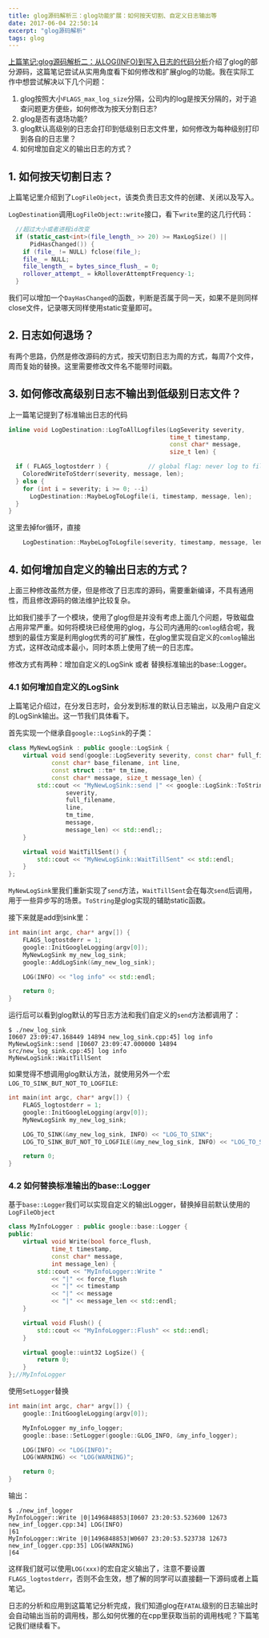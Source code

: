 ```yaml
---
title: glog源码解析三：glog功能扩展：如何按天切割、自定义日志输出等
date: 2017-06-04 22:50:14
excerpt: "glog源码解析"
tags: glog
---
```


[上篇笔记:glog源码解析二：从LOG(INFO)到写入日志的代码分析](http://izualzhy.cn/glog-source-reading-notes-whole-process)介绍了glog的部分源码，这篇笔记尝试从实用角度看下如何修改和扩展glog的功能。我在实际工作中想尝试解决以下几个问题：

1. glog按照大小`FLAGS_max_log_size`分隔，公司内的log是按天分隔的，对于追查问题更方便些，如何修改为按天分割日志?
2. glog是否有退场功能?
3. glog默认高级别的日志会打印到低级别日志文件里，如何修改为每种级别打印到各自的日志里？
4. 如何增加自定义的输出日志的方式？

<!--more-->

## 1. 如何按天切割日志？

上篇笔记里介绍到了`LogFileObject`，该类负责日志文件的创建、关闭以及写入。

`LogDestination`调用`LogFileObject::write`接口，看下`write`里的这几行代码：

```cpp
  //超过大小或者进程id改变
  if (static_cast<int>(file_length_ >> 20) >= MaxLogSize() ||
      PidHasChanged()) {
    if (file_ != NULL) fclose(file_);
    file_ = NULL;
    file_length_ = bytes_since_flush_ = 0;
    rollover_attempt_ = kRolloverAttemptFrequency-1;
  }
```

我们可以增加一个`DayHasChanged`的函数，判断是否属于同一天，如果不是则同样close文件，记录哪天同样使用static变量即可。

## 2. 日志如何退场？

有两个思路，仍然是修改源码的方式，按天切割日志为周的方式，每周7个文件，周而复始的替换。这里需要修改文件名不能带时间戳。

## 3. 如何修改高级别日志不输出到低级别日志文件？

上一篇笔记提到了标准输出日志的代码

```cpp
inline void LogDestination::LogToAllLogfiles(LogSeverity severity,
                                             time_t timestamp,
                                             const char* message,
                                             size_t len) {

  if ( FLAGS_logtostderr ) {           // global flag: never log to file
    ColoredWriteToStderr(severity, message, len);
  } else {
    for (int i = severity; i >= 0; --i)
      LogDestination::MaybeLogToLogfile(i, timestamp, message, len);
  }
}
```

这里去掉for循环，直接

```cpp
    LogDestination::MaybeLogToLogfile(severity, timestamp, message, len);
```

## 4. 如何增加自定义的输出日志的方式？

上面三种修改虽然方便，但是修改了日志库的源码，需要重新编译，不具有通用性，而且修改源码的做法维护比较复杂。

比如我们接手了一个模块，使用了glog但是并没有考虑上面几个问题，导致磁盘占用非常严重。如何将模块已经使用的glog，与公司内通用的`comlog`结合呢，我想到的最佳方案是利用glog优秀的可扩展性，在glog里实现自定义的`comlog`输出方式，这样改动成本最小，同时本质上使用了统一的日志库。

修改方式有两种：增加自定义的LogSink 或者 替换标准输出的base::Logger。

### 4.1 如何增加自定义的LogSink

上篇笔记介绍过，在分发日志时，会分发到标准的默认日志输出，以及用户自定义的LogSink输出。这一节我们具体看下。

首先实现一个继承自`google::LogSink`的子类：

```cpp
class MyNewLogSink : public google::LogSink {
    virtual void send(google::LogSeverity severity, const char* full_filename,
            const char* base_filename, int line,
            const struct ::tm* tm_time,
            const char* message, size_t message_len) {
        std::cout << "MyNewLogSink::send |" << google::LogSink::ToString(
                severity,
                full_filename,
                line,
                tm_time,
                message,
                message_len) << std::endl;;
    }

    virtual void WaitTillSent() {
        std::cout << "MyNewLogSink::WaitTillSent" << std::endl;
    }
};
```

`MyNewLogSink`里我们重新实现了`send`方法，`WaitTillSent`会在每次`send`后调用，用于一些异步写的场景。`ToString`是glog实现的辅助static函数。

接下来就是add到sink里：

```cpp
int main(int argc, char* argv[]) {
    FLAGS_logtostderr = 1;
    google::InitGoogleLogging(argv[0]);
    MyNewLogSink my_new_log_sink;
    google::AddLogSink(&my_new_log_sink);

    LOG(INFO) << "log info" << std::endl;

    return 0;
}
```

运行后可以看到glog默认的写日志方法和我们自定义的`send`方法都调用了：

```
$ ./new_log_sink
I0607 23:09:47.168449 14894 new_log_sink.cpp:45] log info
MyNewLogSink::send |I0607 23:09:47.000000 14894 src/new_log_sink.cpp:45] log info
MyNewLogSink::WaitTillSent
```

如果觉得不想调用glog默认方法，就使用另外一个宏`LOG_TO_SINK_BUT_NOT_TO_LOGFILE`:

```cpp
int main(int argc, char* argv[]) {
    FLAGS_logtostderr = 1;
    google::InitGoogleLogging(argv[0]);
    MyNewLogSink my_new_log_sink;

    LOG_TO_SINK(&my_new_log_sink, INFO) << "LOG_TO_SINK";
    LOG_TO_SINK_BUT_NOT_TO_LOGFILE(&my_new_log_sink, INFO) << "LOG_TO_SINK_BUT_NOT_TO_LOGFILE1";

    return 0;
}
```


### 4.2 如何替换标准输出的base::Logger

基于`base::Logger`我们可以实现自定义的输出Logger，替换掉目前默认使用的`LogFileObject`

```cpp
class MyInfoLogger : public google::base::Logger {
public:
    virtual void Write(bool force_flush,
            time_t timestamp,
            const char* message,
            int message_len) {
        std::cout << "MyInfoLogger::Write "
            << "|" << force_flush
            << "|" << timestamp
            << "|" << message
            << "|" << message_len << std::endl;
    }

    virtual void Flush() {
        std::cout << "MyInfoLogger::Flush" << std::endl;
    }

    virtual google::uint32 LogSize() {
        return 0;
    }
};//MyInfoLogger
```

使用`SetLogger`替换

```cpp
int main(int argc, char* argv[]) {
    google::InitGoogleLogging(argv[0]);

    MyInfoLogger my_info_logger;
    google::base::SetLogger(google::GLOG_INFO, &my_info_logger);

    LOG(INFO) << "LOG(INFO)";
    LOG(WARNING) << "LOG(WARNING)";

    return 0;
}
```

输出：

```
$ ./new_inf_logger
MyInfoLogger::Write |0|1496848853|I0607 23:20:53.523600 12673 new_inf_logger.cpp:34] LOG(INFO)
|61
MyInfoLogger::Write |0|1496848853|W0607 23:20:53.523738 12673 new_inf_logger.cpp:35] LOG(WARNING)
|64
```

这样我们就可以使用`LOG(xxx)`的宏自定义输出了，注意不要设置`FLAGS_logtostderr`，否则不会生效，想了解的同学可以直接翻一下源码或者上篇笔记。

日志的分析和应用到这篇笔记分析完成，我们知道glog在`FATAL`级别的日志输出时会自动输出当前的调用栈，那么如何优雅的在cpp里获取当前的调用栈呢？下篇笔记我们继续看下。
